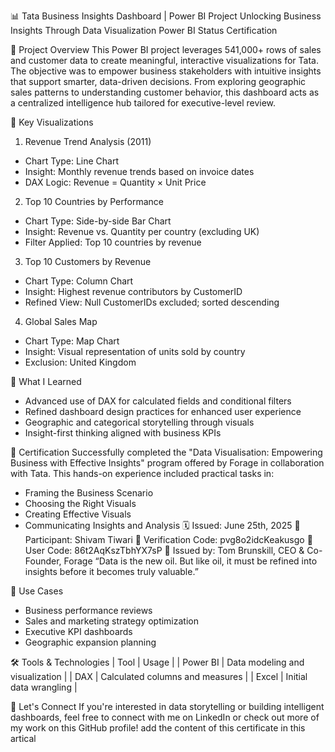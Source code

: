 📊 Tata Business Insights Dashboard | Power BI Project
Unlocking Business Insights Through Data Visualization
Power BI
Status
Certification

🚀 Project Overview
This Power BI project leverages 541,000+ rows of sales and customer data to create meaningful, interactive visualizations for Tata. The objective was to empower business stakeholders with intuitive insights that support smarter, data-driven decisions.
From exploring geographic sales patterns to understanding customer behavior, this dashboard acts as a centralized intelligence hub tailored for executive-level review.

📌 Key Visualizations
1. Revenue Trend Analysis (2011)
- Chart Type: Line Chart
- Insight: Monthly revenue trends based on invoice dates
- DAX Logic: Revenue = Quantity × Unit Price
2. Top 10 Countries by Performance
- Chart Type: Side-by-side Bar Chart
- Insight: Revenue vs. Quantity per country (excluding UK)
- Filter Applied: Top 10 countries by revenue
3. Top 10 Customers by Revenue
- Chart Type: Column Chart
- Insight: Highest revenue contributors by CustomerID
- Refined View: Null CustomerIDs excluded; sorted descending
4. Global Sales Map
- Chart Type: Map Chart
- Insight: Visual representation of units sold by country
- Exclusion: United Kingdom

🧠 What I Learned
- Advanced use of DAX for calculated fields and conditional filters
- Refined dashboard design practices for enhanced user experience
- Geographic and categorical storytelling through visuals
- Insight-first thinking aligned with business KPIs

📜 Certification
Successfully completed the "Data Visualisation: Empowering Business with Effective Insights" program offered by Forage in collaboration with Tata. This hands-on experience included practical tasks in:
- Framing the Business Scenario
- Choosing the Right Visuals
- Creating Effective Visuals
- Communicating Insights and Analysis
🗓️ Issued: June 25th, 2025
👤 Participant: Shivam Tiwari
🔐 Verification Code: pvg8o2idcKeakusgo
📄 User Code: 86t2AqKszTbhYX7sP
📌 Issued by: Tom Brunskill, CEO & Co-Founder, Forage
“Data is the new oil. But like oil, it must be refined into insights before it becomes truly valuable.”

💼 Use Cases
- Business performance reviews
- Sales and marketing strategy optimization
- Executive KPI dashboards
- Geographic expansion planning

🛠 Tools & Technologies
| Tool | Usage | 
| Power BI | Data modeling and visualization | 
| DAX | Calculated columns and measures | 
| Excel | Initial data wrangling |  

📣 Let's Connect
If you're interested in data storytelling or building intelligent dashboards, feel free to connect with me on LinkedIn or check out more of my work on this GitHub profile! add the content of this certificate in this artical
